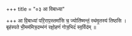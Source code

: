 +++
title = "०३ आ विबाध्या"

+++
आ वि॒बाध्या॑ परि॒राप॒स्तमां॑सि च॒ ज्योति॑ष्मन्तं॒ रथ॑मृ॒तस्य॑ तिष्ठसि ।  
बृह॑स्पते भी॒मम॑मित्र॒दम्भ॑नं रक्षो॒हणं॑ गोत्र॒भिदं॑ स्व॒र्विद॑म् ॥